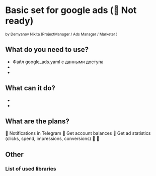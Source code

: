# Basic set for google ads (🔻 Not ready)
<sub>by Demyanov Nikita (ProjectManager / Ads Manager / Marketer )</sub>

## What do you need to use? 
- Файл google_ads.yaml с данными доступа
- 
- 

## What can it do?
- 
- 

## What are the plans? 
🔲 Notifications in Telegram
🔲 Get account balances
🔲 Get ad statistics (clicks, spend, impressions, conversions)
🔲 
🔲

## Other
### List of used libraries
